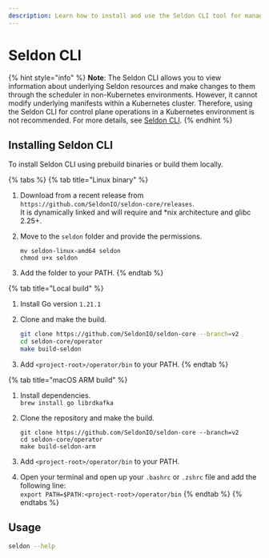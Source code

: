 ```yaml
---
description: Learn how to install and use the Seldon CLI tool for managing Seldon Core 2 resources in non-Kubernetes environments. This guide covers installation methods for Linux, macOS ARM, and local builds, including Go dependencies, binary setup, and PATH configuration.
---
```


# Seldon CLI

{% hint style="info" %}
**Note**:  The Seldon CLI allows you to view information about underlying Seldon resources and make changes to them through the scheduler in non-Kubernetes environments. However, it cannot modify underlying manifests within a Kubernetes cluster. Therefore, using the Seldon CLI for control plane operations in a Kubernetes environment is not recommended. For more details, see [Seldon CLI](../cli/).
{% endhint %}

## Installing Seldon CLI

To install Seldon CLI using prebuild binaries or build them locally.

{% tabs %}
{% tab title="Linux binary" %}
1. Download from a recent release from `https://github.com/SeldonIO/seldon-core/releases`.\
   It is dynamically linked and will require and \*nix architecture and glibc 2.25+.
2.  Move to the `seldon` folder and provide the permissions.

    ```
    mv seldon-linux-amd64 seldon
    chmod u+x seldon
    ```
3. Add the folder to your PATH.
{% endtab %}

{% tab title="Local build" %}
1. Install Go version `1.21.1`
2.  Clone and make the build.

    ```bash
    git clone https://github.com/SeldonIO/seldon-core --branch=v2
    cd seldon-core/operator
    make build-seldon
    ```
3. Add `<project-root>/operator/bin` to your PATH.
{% endtab %}

{% tab title="macOS ARM build" %}
1. Install dependencies.\
   `brew install go librdkafka`
2.  Clone the repository and make the build.

    ```
    git clone https://github.com/SeldonIO/seldon-core --branch=v2
    cd seldon-core/operator
    make build-seldon-arm
    ```
3. Add `<project-root>/operator/bin` to your PATH.&#x20;
4. Open your terminal and open up your `.bashrc` or `.zshrc` file and add the following line:\
   `export PATH=$PATH:<project-root>/operator/bin`
{% endtab %}
{% endtabs %}

## Usage

```sh
seldon --help
```
